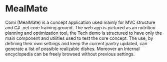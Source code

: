 # MealMate
Comì (MealMate) is a concept application used mainly for MVC structure and C# .net core training ground. The web app is pictured as an nutrition planning and optimization tool, the Tech demo is structured to have only the main component and utilities used to test the core concept.
The use, by defining  their own settings and keep the current pantry updated, can generate a list of possible realizable dishes. Moreover an Internal encyclopedia can be freely browsed without previous settings.

